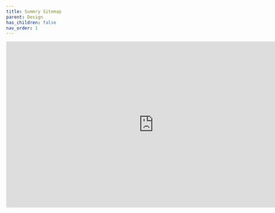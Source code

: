 ```yaml
---
title: Summry Sitemap
parent: Design
has_children: false
nav_order: 1
---
```




 <iframe style="border: 1px solid rgba(0, 0, 0, 0.1);" width="800" height="450" src="https://www.figma.com/embed?embed_host=share&url=https%3A%2F%2Fwww.figma.com%2Ffile%2FXKFFIgd1bU8z2owq71vepN%2FSummry-Sitemap%3Fnode-id%3D19%253A716%26t%3D8BeMspa6u6oQGmTs-1" allowfullscreen></iframe>



